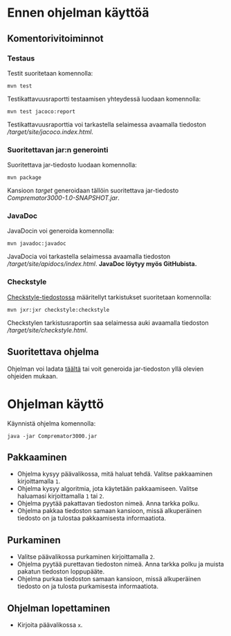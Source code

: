 # Ennen ohjelman käyttöä

## Komentorivitoiminnot

### Testaus

Testit suoritetaan komennolla:

`mvn test`

Testikattavuusraportti testaamisen yhteydessä luodaan komennolla:

`mvn test jacoco:report`

Testikattavuusraporttia voi tarkastella selaimessa avaamalla tiedoston */target/site/jacoco.index.html*.

### Suoritettavan jar:n generointi

Suoritettava jar-tiedosto luodaan komennolla:

`mvn package`

Kansioon *target* generoidaan tällöin suoritettava jar-tiedosto *Compremator3000-1.0-SNAPSHOT.jar*.

### JavaDoc

JavaDocin voi generoida komennolla:

`mvn javadoc:javadoc`

JavaDocia voi tarkastella selaimessa avaamalla tiedoston */target/site/apidocs/index.html*. **JavaDoc löytyy myös GitHubista.**

### Checkstyle

[Checkstyle-tiedostossa](https://github.com/happoni/Compremator3000/blob/master/Compremator3000/checkstyle.xml) määritellyt tarkistukset suoritetaan komennolla:

`mvn jxr:jxr checkstyle:checkstyle`

Checkstylen tarkistusraportin saa selaimessa auki avaamalla tiedoston */target/site/checkstyle.html*.

## Suoritettava ohjelma

Ohjelman voi ladata [täältä]() tai voit generoida jar-tiedoston yllä olevien ohjeiden mukaan.

# Ohjelman käyttö

Käynnistä ohjelma komennolla:

`java -jar Compremator3000.jar`

## Pakkaaminen

- Ohjelma kysyy päävalikossa, mitä haluat tehdä. Valitse pakkaaminen kirjoittamalla `1`.
- Ohjelma kysyy algoritmia, jota käytetään pakkaamiseen. Valitse haluamasi kirjoittamalla `1` tai `2`.
- Ohjelma pyytää pakattavan tiedoston nimeä. Anna tarkka polku.
- Ohjelma pakkaa tiedoston samaan kansioon, missä alkuperäinen tiedosto on ja tulostaa pakkaamisesta informaatiota.

## Purkaminen

- Valitse päävalikossa purkaminen kirjoittamalla `2`.
- Ohjelma pyytää purettavan tiedoston nimeä. Anna tarkka polku ja muista pakatun tiedoston loppupääte.
- Ohjelma purkaa tiedoston samaan kansioon, missä alkuperäinen tiedosto on ja tulosta purkamisesta informaatiota.

## Ohjelman lopettaminen

- Kirjoita päävalikossa `x`.
